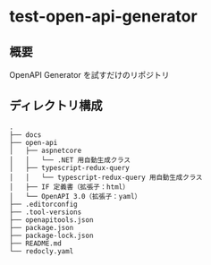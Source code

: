 # test-open-api-generator

## 概要

OpenAPI Generator を試すだけのリポジトリ

## ディレクトリ構成

```
.
├── docs
├── open-api
│   ├── aspnetcore
│   │   └── .NET 用自動生成クラス
│   ├── typescript-redux-query
│   │   └── typescript-redux-query 用自動生成クラス
│   ├── IF 定義書（拡張子：html）
│   └── OpenAPI 3.0（拡張子：yaml）
├── .editorconfig
├── .tool-versions
├── openapitools.json
├── package.json
├── package-lock.json
├── README.md
└── redocly.yaml
```
